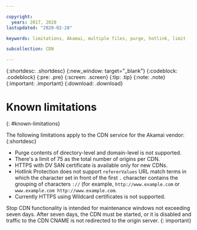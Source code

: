 ```yaml
---

copyright:
  years: 2017, 2020
lastupdated: "2020-02-28"

keywords: limitations, Akamai, multiple files, purge, hotlink, limit

subcollection: CDN

---
```


{:shortdesc: .shortdesc}
{:new_window: target="_blank"}
{:codeblock: .codeblock}
{:pre: .pre}
{:screen: .screen}
{:tip: .tip}
{:note: .note}
{:important: .important}
{:download: .download}

# Known limitations
{: #known-limitations}

The following limitations apply to the CDN service for the Akamai vendor:
{:shortdesc}

* Purge contents of directory-level and domain-level is not supported.
* There's a limit of 75 as the total number of origins per CDN.
* HTTPS with DV SAN certificate is available only for new CDNs.
* Hotlink Protection does not support `refererValues` URL match terms in which the character set in front of the first `.` character contains the grouping of characters `://` (for example, `http://www.example.com` or `www.example.com http://www.example.com`.
* Currently HTTPS using Wildcard certificates is not supported.

Stop CDN functionality is intended for maintenance windows not exceeding seven days. After seven days, the CDN must be started, or it is disabled and traffic to the CDN CNAME is not redirected to the origin server.
{: important}
